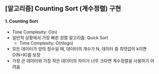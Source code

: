 ## [알고리즘] Counting Sort (계수정렬) 구현

#### 1. Counting Sort

- Time Complexity: O(n)
- 일반적 상황에서 가장 빠른 정렬 알고리즘:  Quick Sort
  - Time Complexity: O(nlogn)
- 모든 데이터가 양의 정수일 때, 데이터의 개수가 N, 데이터 중 최댓값이 k이면 O(N+K)를 보장
- 가장 큰 데이터와 가장 작은 데이터의 차이가 너무 크다면 계수정렬을 사용하기 어려움
